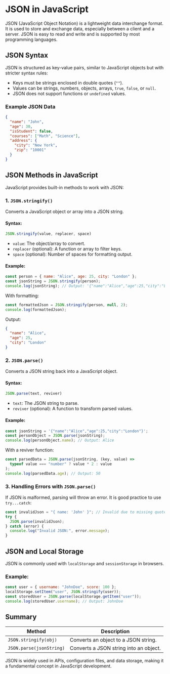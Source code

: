 # JSON in JavaScript

JSON (JavaScript Object Notation) is a lightweight data interchange format. It is used to store and exchange data, especially between a client and a server. JSON is easy to read and write and is supported by most programming languages.

## JSON Syntax
JSON is structured as key-value pairs, similar to JavaScript objects but with stricter syntax rules:

- Keys must be strings enclosed in double quotes (`""`).
- Values can be strings, numbers, objects, arrays, `true`, `false`, or `null`.
- JSON does not support functions or `undefined` values.

### Example JSON Data
```json
{
  "name": "John",
  "age": 30,
  "isStudent": false,
  "courses": ["Math", "Science"],
  "address": {
    "city": "New York",
    "zip": "10001"
  }
}
```

## JSON Methods in JavaScript
JavaScript provides built-in methods to work with JSON:

### 1. `JSON.stringify()`
Converts a JavaScript object or array into a JSON string.

#### Syntax:
```js
JSON.stringify(value, replacer, space)
```
- `value`: The object/array to convert.
- `replacer` (optional): A function or array to filter keys.
- `space` (optional): Number of spaces for formatting output.

#### Example:
```js
const person = { name: "Alice", age: 25, city: "London" };
const jsonString = JSON.stringify(person);
console.log(jsonString); // Output: '{"name":"Alice","age":25,"city":"London"}'
```

With formatting:
```js
const formattedJson = JSON.stringify(person, null, 2);
console.log(formattedJson);
```
Output:
```json
{
  "name": "Alice",
  "age": 25,
  "city": "London"
}
```

### 2. `JSON.parse()`
Converts a JSON string back into a JavaScript object.

#### Syntax:
```js
JSON.parse(text, reviver)
```
- `text`: The JSON string to parse.
- `reviver` (optional): A function to transform parsed values.

#### Example:
```js
const jsonString = '{"name":"Alice","age":25,"city":"London"}';
const personObject = JSON.parse(jsonString);
console.log(personObject.name); // Output: Alice
```

With a reviver function:
```js
const parsedData = JSON.parse(jsonString, (key, value) =>
  typeof value === "number" ? value * 2 : value
);
console.log(parsedData.age); // Output: 50
```

### 3. Handling Errors with `JSON.parse()`
If JSON is malformed, parsing will throw an error. It is good practice to use `try...catch`:

```js
const invalidJson = "{ name: 'John' }"; // Invalid due to missing quotes
try {
  JSON.parse(invalidJson);
} catch (error) {
  console.log("Invalid JSON:", error.message);
}
```

## JSON and Local Storage
JSON is commonly used with `localStorage` and `sessionStorage` in browsers.

### Example:
```js
const user = { username: "JohnDoe", score: 100 };
localStorage.setItem("user", JSON.stringify(user));
const storedUser = JSON.parse(localStorage.getItem("user"));
console.log(storedUser.username); // Output: JohnDoe
```

## Summary
| Method | Description |
|--------|-------------|
| `JSON.stringify(obj)` | Converts an object to a JSON string. |
| `JSON.parse(jsonString)` | Converts a JSON string into an object. |

JSON is widely used in APIs, configuration files, and data storage, making it a fundamental concept in JavaScript development.
